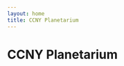 ```yaml
---
layout: home
title: CCNY Planetarium
---
```


<div class="jumbotron" style="background-image: url(../assets/images/deepfield-background.jpg); background-size: cover;">
        <div class="container">
          <h1 class="display-3">CCNY Planetarium</h1>
        </div>
</div>
